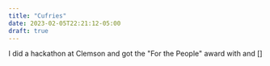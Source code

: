 ```yaml
---
title: "Cufries"
date: 2023-02-05T22:21:12-05:00
draft: true
---
```


I did a hackathon at Clemson and got the "For the People" award with []() and []
